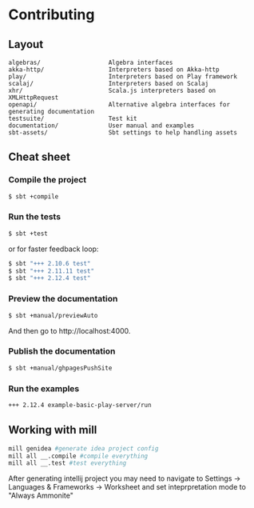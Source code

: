 Contributing
============

## Layout

~~~
algebras/                   Algebra interfaces
akka-http/                  Interpreters based on Akka-http
play/                       Interpreters based on Play framework
scalaj/                     Interpreters based on Scalaj
xhr/                        Scala.js interpreters based on XMLHttpRequest
openapi/                    Alternative algebra interfaces for generating documentation
testsuite/                  Test kit
documentation/              User manual and examples
sbt-assets/                 Sbt settings to help handling assets
~~~

## Cheat sheet

### Compile the project

~~~ sh
$ sbt +compile
~~~

### Run the tests

~~~ sh
$ sbt +test
~~~

or for faster feedback loop:

~~~ sh
$ sbt "+++ 2.10.6 test"
$ sbt "+++ 2.11.11 test"
$ sbt "+++ 2.12.4 test"
~~~


### Preview the documentation

~~~ sh
$ sbt +manual/previewAuto
~~~

And then go to http://localhost:4000.

### Publish the documentation

~~~ sh
$ sbt +manual/ghpagesPushSite
~~~

### Run the examples 

~~~ sh
+++ 2.12.4 example-basic-play-server/run
~~~

## Working with mill

~~~sh
mill genidea #generate idea project config
mill all __.compile #compile everything
mill all __.test #test everything
~~~
After generating intellij project you may need to navigate to Settings -> Languages & Frameworks -> Worksheet and set inteprpretation mode to "Always Ammonite"